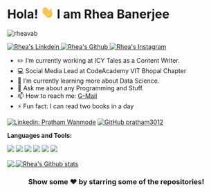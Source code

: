 # Hola! <img src="https://raw.githubusercontent.com/ABSphreak/ABSphreak/master/gifs/Hi.gif" width="30px"> I am Rhea Banerjee

<p align="centre"> <img src="https://komarev.com/ghpvc/?username=pratham3012&label=Views&color=blue&style=plastic" alt="rheavab" /> </p>


<a href="https://www.linkedin.com/in/rhea-banerjee-155405192/">
  <img align="centre" alt="Rhea's Linkdein" width="22px" src="https://image.flaticon.com/icons/png/512/174/174857.png" />
</a>
<a href="https://github.com/rheavab">
  <img align="centre" alt="Rhea's Github" width="22px" src="https://cdn.jsdelivr.net/npm/simple-icons@v3/icons/github.svg" />
</a>
<a href="https://www.instagram.com/rheaaabanerjee/">
  <img align="centre" alt="Rhea's Instagram" width="22px" src="https://assets.stickpng.com/images/580b57fcd9996e24bc43c521.png" />
</a>

<br/>

- ✏️️ I’m currently working at ICY Tales as a Content Writer.
- 💻 Social Media Lead at CodeAcademy  VIT Bhopal Chapter
- 🌱 I’m currently learning more about Data Science.
- 💬 Ask me about any Programming and Stuff.
- 📫 How to reach me: [G-Mail](mailto:rheabanerjee2000@gmail.com)
- ⚡ Fun fact: I can read two books in a day

[![Linkedin: Pratham Wanmode](https://img.shields.io/badge/-pratham3012-blue?style=flat-square&logo=Linkedin&logoColor=white&link=https://www.linkedin.com/in/rhea-banerjee-155405192/)](https://www.linkedin.com/in/rhea-banerjee-155405192/)
[![GitHub pratham3012](https://img.shields.io/github/followers/pratham3012?label=follow&style=social)](https://github.com/rheavab/)




**Languages and Tools:**  


<code><img height="20" src="https://brandslogos.com/wp-content/uploads/images/large/java-logo-1.png"></code>
<code><img height="20" src="https://ee5817f8e2e9a2e34042-3365e7f0719651e5b8d0979bce83c558.ssl.cf5.rackcdn.com/python.png"></code>
<code><img height="20" src="https://upload.wikimedia.org/wikipedia/commons/thumb/1/18/C_Programming_Language.svg/1200px-C_Programming_Language.svg.png"></code>
<code><img height="20" src="https://brandslogos.com/wp-content/uploads/thumbs/c-logo-vector.svg"></code>
<code><img height="20" src="https://upload.wikimedia.org/wikipedia/commons/7/74/Kotlin_Icon.png"></code>
<code><img height="20" src="https://upload.wikimedia.org/wikipedia/commons/thumb/1/1b/R_logo.svg/724px-R_logo.svg.png"></code>



<a href="https://github.com/rheavab">
  <img align="center" src="https://github-readme-stats.vercel.app/api/top-langs/?username=rheavab&theme=light&hide_langs_below=1" />
</a>
<a href="https://github.com/rheavab">
 <img align="center" src="https://github-readme-stats.vercel.app/api?username=pratham3012&show_icons=true&theme=light&line_height=27" alt="Rhea's Github stats"/>
</a>


<div align="center">

### Show some ❤️ by starring some of the repositories!

</div>

